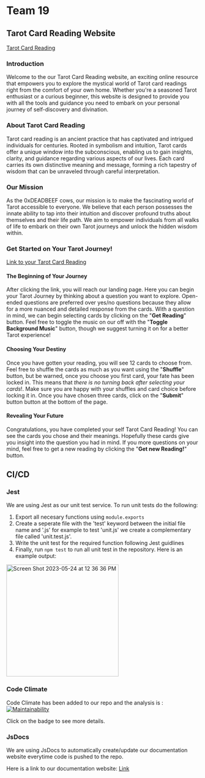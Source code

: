 # Team 19

## Tarot Card Reading Website

[Tarot Card Reading](https://cse110-sp23-group19.github.io/tarot-card-reader/src/)

### Introduction
Welcome to the our Tarot Card Reading website, an exciting online resource that empowers you to explore the mystical world of Tarot card readings right from the comfort of your own home. Whether you're a seasoned Tarot enthusiast or a curious beginner, this website is designed to provide you with all the tools and guidance you need to embark on your personal journey of self-discovery and divination.

### About Tarot Card Reading
Tarot card reading is an ancient practice that has captivated and intrigued individuals for centuries. Rooted in symbolism and intuition, Tarot cards offer a unique window into the subconscious, enabling us to gain insights, clarity, and guidance regarding various aspects of our lives. Each card carries its own distinctive meaning and message, forming a rich tapestry of wisdom that can be unraveled through careful interpretation.

### Our Mission
As the 0xDEADBEEF cows, our mission is to make the fascinating world of Tarot accessible to everyone. We believe that each person possesses the innate ability to tap into their intuition and discover profound truths about themselves and their life path. We aim to empower individuals from all walks of life to embark on their own Tarot journeys and unlock the hidden wisdom within.

### Get Started on Your Tarot Journey!
[Link to your Tarot Card Reading](https://cse110-sp23-group19.github.io/tarot-card-reader/src/)

#### The Beginning of Your Journey
After clicking the link, you will reach our landing page. Here you can begin your Tarot Journey by thinking about a question you want to explore. Open-ended questions are preferred over yes/no questions because they allow for a more nuanced and detailed response from the cards. With a question in mind, we can begin selecting cards by clicking on the "**Get Reading**" button. Feel free to toggle the music on our off with the "**Toggle Background Music**" button, though we suggest turning it on for a better Tarot experience!

#### Choosing Your Destiny
Once you have gotten your reading, you will see 12 cards to choose from. Feel free to shuffle the cards as much as you want using the "**Shuffle**" button, but be warned, once you choose you first card, your fate has been locked in. This means that *there is no turning back after selecting your cards*!. Make sure you are happy with your shuffles and card choice before locking it in. Once you have chosen three cards, click on the "**Submit**" button button at the bottom of the page.

#### Revealing Your Future
Congratulations, you have completed your self Tarot Card Reading! You can see the cards you chose and their meanings. Hopefully these cards give you insight into the question you had in mind. If you more questions on your mind, feel free to get a new reading by clicking the "**Get new Reading!**" button. 

## CI/CD

### Jest
We are using Jest as our unit test service. To run unit tests do the following:
1. Export all necesary functions using `module.exports`
2. Create a seperate file with the 'test' keyword between the initial file name and '.js' for example to test 'unit.js' we create a complementary file called 'unit.test.js'.
3. Write the unit test for the required function following Jest guidlines
4. Finally, run `npm test` to run all unit test in the repository.
Here is an example output:
<img width="293" alt="Screen Shot 2023-05-24 at 12 36 36 PM" src="https://github.com/cse110-sp23-group19/tarot-card-reader/assets/34909983/1d15e57f-36aa-4106-84ee-cc8dcf73f230">

### Code Climate
Code Climate has been added to our repo and the analysis is :
[![Maintainability](https://api.codeclimate.com/v1/badges/05aa89d1b29169024899/maintainability)](https://codeclimate.com/github/cse110-sp23-group19/tarot-card-reader/maintainability)

Click on the badge to see more details.


### JsDocs
We are using JsDocs to automatically create/update our documentation website everytime code is pushed to the repo. 

Here is a link to our documentation website: [Link](https://cse110-sp23-group19.github.io/tarot-card-reader/src/js/documentation/index.html)
